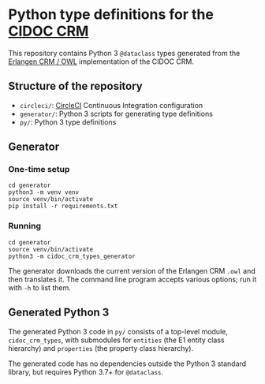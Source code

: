 # Python type definitions for the [CIDOC CRM](http://www.cidoc-crm.org/)

This repository contains Python 3 `@dataclass` types generated from the [Erlangen CRM / OWL](http://erlangen-crm.org/) implementation of the CIDOC CRM.

## Structure of the repository

* `circleci/`: [CircleCI](https://circleci.com/) Continuous Integration configuration
* `generator/`: Python 3 scripts for generating type definitions
* `py/`: Python 3 type definitions

## Generator

### One-time setup

    cd generator
    python3 -m venv venv
    source venv/bin/activate
    pip install -r requirements.txt

### Running

    cd generator
    source venv/bin/activate
    python3 -m cidoc_crm_types_generator

The generator downloads the current version of the Erlangen CRM `.owl` and then translates it. The command line program accepts various options; run it with `-h` to list them.

## Generated Python 3

The generated Python 3 code in `py/` consists of a top-level module, `cidoc_crm_types`, with submodules for `entities` (the E1 entity class hierarchy) and `properties` (the property class hierarchy).

The generated code has no dependencies outside the Python 3 standard library, but requires Python 3.7+ for `@dataclass`.

